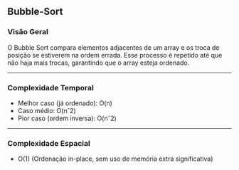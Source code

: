 ## Bubble-Sort

### Visão Geral

O Bubble Sort compara elementos adjacentes de um array e os troca de posição se estiverem na ordem errada. Esse processo é repetido até que não haja mais trocas, garantindo que o array esteja ordenado.

---

### Complexidade Temporal

- Melhor caso (já ordenado): O(n)
- Caso médio: O(nˆ2)
- Pior caso (ordem inversa): O(nˆ2)

---

### Complexidade Espacial
- O(1) (Ordenação in-place, sem uso de memória extra significativa)